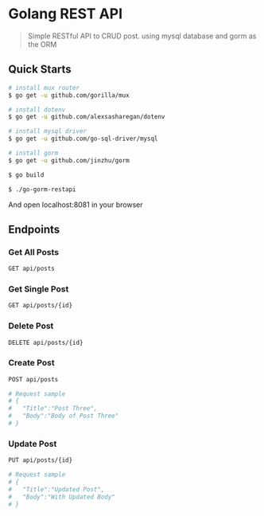 # Golang REST API
> Simple RESTful API to CRUD post. using mysql database and gorm as the ORM

## Quick Starts
```bash
# install mux router
$ go get -u github.com/gorilla/mux

# install dotenv
$ go get -u github.com/alexsasharegan/dotenv

# install mysql driver
$ go get -u github.com/go-sql-driver/mysql

# install gorm
$ go get -u github.com/jinzhu/gorm
```

```bash
$ go build

$ ./go-gorm-restapi
```
And open localhost:8081 in your browser

## Endpoints
### Get All Posts
``` bash
GET api/posts
```
### Get Single Post
``` bash
GET api/posts/{id}
```

### Delete Post
``` bash
DELETE api/posts/{id}
```

### Create Post
``` bash
POST api/posts

# Request sample
# {
#   "Title":"Post Three",
#   "Body":"Body of Post Three"
# }
```

### Update Post
``` bash
PUT api/posts/{id}

# Request sample
# {
#   "Title":"Updated Post",
#   "Body":"With Updated Body"
# }

```